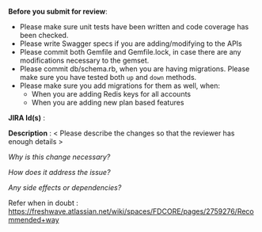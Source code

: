 **Before you submit for review**:
- Please make sure unit tests have been written and code coverage has been checked.
- Please write Swagger specs if you are adding/modifying to the APIs
- Please commit both Gemfile and Gemfile.lock, in case there are any modifications necessary to the gemset.
- Please commit db/schema.rb, when you are having migrations. Please make sure you have tested both `up` and `down` methods.
- Please make sure you add migrations for them as well, when:
  - When you are adding Redis keys for all accounts
  - When you are adding new plan based features

**JIRA Id(s)** : 

**Description** : 
< Please describe the changes so that the reviewer has enough details > 

  *Why is this change necessary?*

  *How does it address the issue?*

  *Any side effects or dependencies?*

Refer when in doubt : https://freshwave.atlassian.net/wiki/spaces/FDCORE/pages/2759276/Recommended+way

